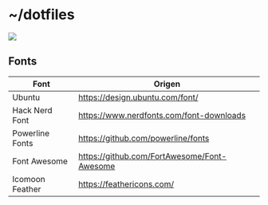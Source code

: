 # ~/dotfiles

![](https://i.imgur.com/O4M27fk.png)

## Fonts
| Font  | Origen |
| ------------- | ------------- |
| Ubuntu           | https://design.ubuntu.com/font/  |
| Hack Nerd Font   | https://www.nerdfonts.com/font-downloads |
| Powerline Fonts  |  https://github.com/powerline/fonts  |
| Font Awesome     | https://github.com/FortAwesome/Font-Awesome  |
| Icomoon Feather  | https://feathericons.com/ |

